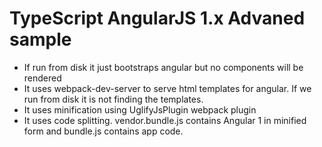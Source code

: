 # TypeScript AngularJS 1.x Advaned sample

- If run from disk it just bootstraps angular but no components will be rendered
- It uses webpack-dev-server to serve html templates for angular. If we run from disk it is not finding the templates.
- It uses minification using UglifyJsPlugin webpack plugin
- It uses code splitting. vendor.bundle.js contains Angular 1 in minified form and bundle.js contains app code.
